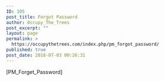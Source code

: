 ```yaml
---
ID: 105
post_title: Forgot Password
author: Occupy_The_Trees
post_excerpt: ""
layout: page
permalink: >
  https://occupythetrees.com/index.php/pm_forgot_password/
published: true
post_date: 2018-07-03 00:26:31
---
```

[PM_Forget_Password]